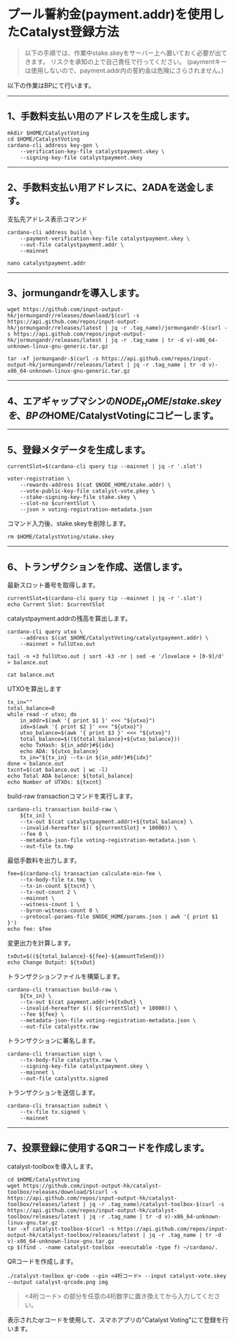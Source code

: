 # プール誓約金(payment.addr)を使用したCatalyst登録方法

>以下の手順では、作業中stake.skeyをサーバー上へ置いておく必要が出てきます。
>リスクを承知の上で自己責任で行ってください。
>(paymentキーは使用しないので、payment.addr内の誓約金は危険にさらされません。)

以下の作業はBPにて行います。
___
## 1、手数料支払い用のアドレスを生成します。

```
mkdir $HOME/CatalystVoting
cd $HOME/CatalystVoting
cardano-cli address key-gen \
    --verification-key-file catalystpayment.vkey \
    --signing-key-file catalystpayment.skey

```

___
## 2、手数料支払い用アドレスに、2ADAを送金します。
支払先アドレス表示コマンド
```
cardano-cli address build \
    --payment-verification-key-file catalystpayment.vkey \
    --out-file catalystpayment.addr \
    --mainnet

nano catalystpayment.addr

```

___
## 3、jormungandrを導入します。

```
wget https://github.com/input-output-hk/jormungandr/releases/download/$(curl -s https://api.github.com/repos/input-output-hk/jormungandr/releases/latest | jq -r .tag_name)/jormungandr-$(curl -s https://api.github.com/repos/input-output-hk/jormungandr/releases/latest | jq -r .tag_name | tr -d v)-x86_64-unknown-linux-gnu-generic.tar.gz

```

```
tar -xf jormungandr-$(curl -s https://api.github.com/repos/input-output-hk/jormungandr/releases/latest | jq -r .tag_name | tr -d v)-x86_64-unknown-linux-gnu-generic.tar.gz

```
___

## 4、エアギャップマシンの$NODE_HOME/stake.skeyを、BPの$HOME/CatalystVotingにコピーします。

___
## 5、登録メタデータを生成します。
```
currentSlot=$(cardano-cli query tip --mainnet | jq -r '.slot')

voter-registration \
    --rewards-address $(cat $NODE_HOME/stake.addr) \
    --vote-public-key-file catalyst-vote.pkey \
    --stake-signing-key-file stake.skey \
    --slot-no $currentSlot \
    --json > voting-registration-metadata.json

```

コマンド入力後、stake.skeyを削除します。
```
rm $HOME/CatalystVoting/stake.skey
```
___
## 6、トランザクションを作成、送信します。

最新スロット番号を取得します。
```
currentSlot=$(cardano-cli query tip --mainnet | jq -r '.slot')
echo Current Slot: $currentSlot

```

catalystpayment.addrの残高を算出します。
```
cardano-cli query utxo \
    --address $(cat $HOME/CatalystVoting/catalystpayment.addr) \
    --mainnet > fullUtxo.out

tail -n +3 fullUtxo.out | sort -k3 -nr | sed -e '/lovelace + [0-9]/d' > balance.out

cat balance.out

```

UTXOを算出します
```
tx_in=""
total_balance=0
while read -r utxo; do
    in_addr=$(awk '{ print $1 }' <<< "${utxo}")
    idx=$(awk '{ print $2 }' <<< "${utxo}")
    utxo_balance=$(awk '{ print $3 }' <<< "${utxo}")
    total_balance=$((${total_balance}+${utxo_balance}))
    echo TxHash: ${in_addr}#${idx}
    echo ADA: ${utxo_balance}
    tx_in="${tx_in} --tx-in ${in_addr}#${idx}"
done < balance.out
txcnt=$(cat balance.out | wc -l)
echo Total ADA balance: ${total_balance}
echo Number of UTXOs: ${txcnt}

```

build-raw transactionコマンドを実行します。
```
cardano-cli transaction build-raw \
    ${tx_in} \
    --tx-out $(cat catalystpayment.addr)+${total_balance} \
    --invalid-hereafter $(( ${currentSlot} + 10000)) \
    --fee 0 \
    --metadata-json-file voting-registration-metadata.json \
    --out-file tx.tmp

```

最低手数料を出力します。
```
fee=$(cardano-cli transaction calculate-min-fee \
    --tx-body-file tx.tmp \
    --tx-in-count ${txcnt} \
    --tx-out-count 2 \
    --mainnet \
    --witness-count 1 \
    --byron-witness-count 0 \
    --protocol-params-file $NODE_HOME/params.json | awk '{ print $1 }')
echo fee: $fee

```

変更出力を計算します。
```
txOut=$((${total_balance}-${fee}-${amountToSend}))
echo Change Output: ${txOut}

```

トランザクションファイルを構築します。
```
cardano-cli transaction build-raw \
    ${tx_in} \
    --tx-out $(cat payment.addr)+${txOut} \
    --invalid-hereafter $(( ${currentSlot} + 10000)) \
    --fee ${fee} \
    --metadata-json-file voting-registration-metadata.json \
    --out-file catalysttx.raw

```

トランザクションに署名します。
```
cardano-cli transaction sign \
    --tx-body-file catalysttx.raw \
    --signing-key-file catalystpayment.skey \
    --mainnet \
    --out-file catalysttx.signed

```

トランザクションを送信します。
```
cardano-cli transaction submit \
    --tx-file tx.signed \
    --mainnet

```
___
## 7、投票登録に使用するQRコードを作成します。

catalyst-toolboxを導入します。
```
cd $HOME/CatalystVoting
wget https://github.com/input-output-hk/catalyst-toolbox/releases/download/$(curl -s https://api.github.com/repos/input-output-hk/catalyst-toolbox/releases/latest | jq -r .tag_name)/catalyst-toolbox-$(curl -s https://api.github.com/repos/input-output-hk/catalyst-toolbox/releases/latest | jq -r .tag_name | tr -d v)-x86_64-unknown-linux-gnu.tar.gz
tar -xf catalyst-toolbox-$(curl -s https://api.github.com/repos/input-output-hk/catalyst-toolbox/releases/latest | jq -r .tag_name | tr -d v)-x86_64-unknown-linux-gnu.tar.gz
cp $(find . -name catalyst-toolbox -executable -type f) ~/cardano/.

```

QRコードを作成します。
```
./catalyst-toolbox qr-code --pin <4桁コード> --input catalyst-vote.skey --output catalyst-qrcode.png img

```
> <4桁コード> の部分を任意の4桁数字に置き換えてから入力してください。

表示されたqrコードを使用して、スマホアプリの"Catalyst Voting"にて登録を行います。


